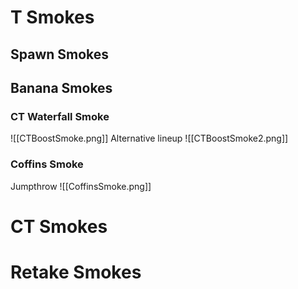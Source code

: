 # T Smokes
## Spawn Smokes
## Banana Smokes
### CT Waterfall Smoke
![[CTBoostSmoke.png]]
Alternative lineup
![[CTBoostSmoke2.png]]
### Coffins Smoke
Jumpthrow
![[CoffinsSmoke.png]]
# CT Smokes
# Retake Smokes

